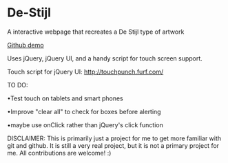 De-Stijl
========

A interactive webpage that recreates a De Stijl type of artwork

<a href="http://htmlpreview.github.io/?https://github.com/zyefern/De-Stijl/blob/master/index.html">Github demo</a>

Uses jQuery, jQuery UI, and a handy script for touch screen support.

Touch script for jQuery UI: http://touchpunch.furf.com/

TO DO:

 •Test touch on tablets and smart phones
 
 •Improve "clear all" to check for boxes before alerting
 
 •maybe use onClick rather than jQuery's click function



DISCLAIMER: This is primarily just a project for me to get more familiar with git and github. It is still a very real project, but it is not a primary project for me. All contributions are welcome! :)
